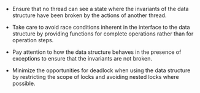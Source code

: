 - Ensure that no thread can see a state where the invariants of the data structure
have been broken by the actions of another thread.

- Take care to avoid race conditions inherent in the interface to the data structure
by providing functions for complete operations rather than for operation steps.

- Pay attention to how the data structure behaves in the presence of exceptions to
ensure that the invariants are not broken.

- Minimize the opportunities for deadlock when using the data structure by
restricting the scope of locks and avoiding nested locks where possible.